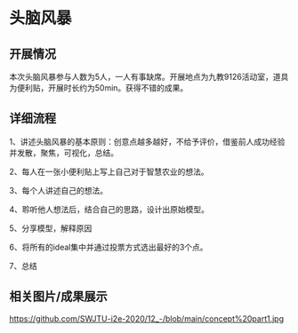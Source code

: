 头脑风暴
====

开展情况
----

本次头脑风暴参与人数为5人，一人有事缺席。开展地点为九教9126活动室，道具为便利贴，开展时长约为50min。获得不错的成果。

详细流程
----

1、讲述头脑风暴的基本原则：创意点越多越好，不给予评价，借鉴前人成功经验并发散，聚焦，可视化，总结。

2、每人在一张小便利贴上写上自己对于智慧农业的想法。

3、每个人讲述自己的想法。

4、聆听他人想法后，结合自己的思路，设计出原始模型。

5、分享模型，解释原因

6、将所有的ideal集中并通过投票方式选出最好的3个点。

7、总结

相关图片/成果展示
----
 https://github.com/SWJTU-i2e-2020/12_-/blob/main/concept%20part1.jpg
